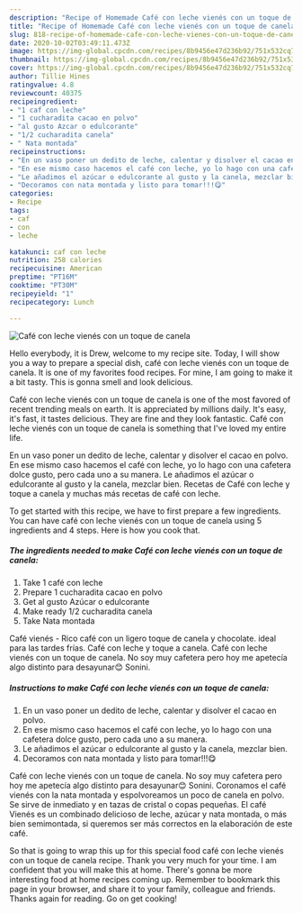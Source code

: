 ```yaml
---
description: "Recipe of Homemade Café con leche vienés con un toque de canela"
title: "Recipe of Homemade Café con leche vienés con un toque de canela"
slug: 818-recipe-of-homemade-cafe-con-leche-vienes-con-un-toque-de-canela
date: 2020-10-02T03:49:11.473Z
image: https://img-global.cpcdn.com/recipes/8b9456e47d236b92/751x532cq70/cafe-con-leche-vienes-con-un-toque-de-canela-foto-principal.jpg
thumbnail: https://img-global.cpcdn.com/recipes/8b9456e47d236b92/751x532cq70/cafe-con-leche-vienes-con-un-toque-de-canela-foto-principal.jpg
cover: https://img-global.cpcdn.com/recipes/8b9456e47d236b92/751x532cq70/cafe-con-leche-vienes-con-un-toque-de-canela-foto-principal.jpg
author: Tillie Hines
ratingvalue: 4.8
reviewcount: 40375
recipeingredient:
- "1 caf con leche"
- "1 cucharadita cacao en polvo"
- "al gusto Azcar o edulcorante"
- "1/2 cucharadita canela"
- " Nata montada"
recipeinstructions:
- "En un vaso poner un dedito de leche, calentar y disolver el cacao en polvo."
- "En ese mismo caso hacemos el café con leche, yo lo hago con una cafetera dolce gusto, pero cada uno a su manera."
- "Le añadimos el azúcar o edulcorante al gusto y la canela, mezclar bien."
- "Decoramos con nata montada y listo para tomar!!!😋"
categories:
- Recipe
tags:
- caf
- con
- leche

katakunci: caf con leche 
nutrition: 258 calories
recipecuisine: American
preptime: "PT16M"
cooktime: "PT30M"
recipeyield: "1"
recipecategory: Lunch

---
```



![Café con leche vienés con un toque de canela](https://img-global.cpcdn.com/recipes/8b9456e47d236b92/751x532cq70/cafe-con-leche-vienes-con-un-toque-de-canela-foto-principal.jpg)

Hello everybody, it is Drew, welcome to my recipe site. Today, I will show you a way to prepare a special dish, café con leche vienés con un toque de canela. It is one of my favorites food recipes. For mine, I am going to make it a bit tasty. This is gonna smell and look delicious.

Café con leche vienés con un toque de canela is one of the most favored of recent trending meals on earth. It is appreciated by millions daily. It's easy, it's fast, it tastes delicious. They are fine and they look fantastic. Café con leche vienés con un toque de canela is something that I've loved my entire life.

En un vaso poner un dedito de leche, calentar y disolver el cacao en polvo. En ese mismo caso hacemos el café con leche, yo lo hago con una cafetera dolce gusto, pero cada uno a su manera. Le añadimos el azúcar o edulcorante al gusto y la canela, mezclar bien. Recetas de Café con leche y toque a canela y muchas más recetas de café con leche.


To get started with this recipe, we have to first prepare a few ingredients. You can have café con leche vienés con un toque de canela using 5 ingredients and 4 steps. Here is how you cook that.

<!--inarticleads1-->

##### The ingredients needed to make Café con leche vienés con un toque de canela:

1. Take 1 café con leche
1. Prepare 1 cucharadita cacao en polvo
1. Get al gusto Azúcar o edulcorante
1. Make ready 1/2 cucharadita canela
1. Take  Nata montada


Café vienés - Rico café con un ligero toque de canela y chocolate. ideal para las tardes frías. Café con leche y toque a canela. Café con leche vienés con un toque de canela. No soy muy cafetera pero hoy me apetecía algo distinto para desayunar😊 Sonini. 

<!--inarticleads2-->

##### Instructions to make Café con leche vienés con un toque de canela:

1. En un vaso poner un dedito de leche, calentar y disolver el cacao en polvo.
1. En ese mismo caso hacemos el café con leche, yo lo hago con una cafetera dolce gusto, pero cada uno a su manera.
1. Le añadimos el azúcar o edulcorante al gusto y la canela, mezclar bien.
1. Decoramos con nata montada y listo para tomar!!!😋


Café con leche vienés con un toque de canela. No soy muy cafetera pero hoy me apetecía algo distinto para desayunar😊 Sonini. Coronamos el café vienés con la nata montada y espolvoreamos un poco de canela en polvo. Se sirve de inmediato y en tazas de cristal o copas pequeñas. El café Vienés es un combinado delicioso de leche, azúcar y nata montada, o más bien semimontada, si queremos ser más correctos en la elaboración de este café. 

So that is going to wrap this up for this special food café con leche vienés con un toque de canela recipe. Thank you very much for your time. I am confident that you will make this at home. There's gonna be more interesting food at home recipes coming up. Remember to bookmark this page in your browser, and share it to your family, colleague and friends. Thanks again for reading. Go on get cooking!
